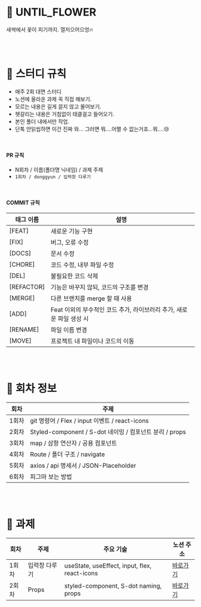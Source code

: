 # 🌱 UNTIL_FLOWER

새싹에서 꽃이 피기까지. 열저으어으엉🔥

<br/><br/>

# 🌿 스터디 규칙

- 매주 2회 대면 스터디
- 노션에 올라온 과제 꼭 직접 해보기.
- 모르는 내용은 길게 끌지 않고 물어보기.
- 헷갈리는 내용은 거침없이 태클걸고 들어오기.
- 본인 폴더 내에서만 작업.
- 단톡 안읽씹하면 이건 진짜 와... 그러면 뭐....어쩔 수 없는거죠...뭐....😢

<br/>

#### PR 규칙

- N회차 / 이름(폴더명 닉네임) / 과제 주제
- `1회차 / donggyun / 입력창 다루기`

<br/>

#### COMMIT 규칙

| 태그 이름  | 설명                                                                 |
| ---------- | -------------------------------------------------------------------- |
| [FEAT]     | 새로운 기능 구현                                                     |
| [FIX]      | 버그, 오류 수정                                                      |
| [DOCS]     | 문서 수정                                                            |
| [CHORE]    | 코드 수정, 내부 파일 수정                                            |
| [DEL]      | 불필요한 코드 삭제                                                   |
| [REFACTOR] | 기능은 바꾸지 않되, 코드의 구조를 변경                               |
| [MERGE]    | 다른 브랜치를 merge 할 때 사용                                       |
| [ADD]      | Feat 이외의 부수적인 코드 추가, 라이브러리 추가, 새로운 파일 생성 시 |
| [RENAME]   | 파일 이름 변경                                                       |
| [MOVE]     | 프로젝트 내 파일이나 코드의 이동                                     |

<br/><br/>

# 🌼 회차 정보

| **회차** | **주제**                                                |
| -------- | ------------------------------------------------------- |
| 1회차    | git 명령어 / Flex / input 이벤트 / react-icons          |
| 2회차    | Styled-component / S-dot 네이밍 / 컴포넌트 분리 / props |
| 3회차    | map / 삼항 연산자 / 공용 컴포넌트                       |
| 4회차    | Route / 폴더 구조 / navigate                            |
| 5회차    | axios / api 명세서 / JSON-Placeholder                   |
| 6회차    | 피그마 보는 방법                                        |

<br/><br/>

# 🌳 과제

| **회차** | **주제**      | **주요 기술**                                 | 노션 주소                                                          |
| -------- | ------------- | --------------------------------------------- | ------------------------------------------------------------------ |
| 1회차    | 입력창 다루기 | useState, useEffect, input, flex, react-icons | [바로가기](https://www.notion.so/575980b5f8b44dd4bb620facab97bee3) |
| 2회차    | Props | styled-component, S-dot naming, props | [바로가기](https://www.notion.so/2-Props-c8b50b99ef9c4fde90f574961d561b1c) |

<br/><br/>
